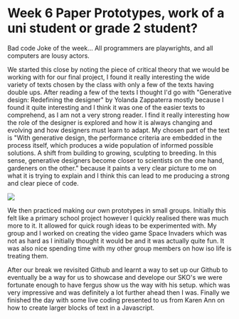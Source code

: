 # Week 6 Paper Prototypes, work of a uni student or grade 2 student?

Bad code Joke of the week... All programmers are playwrights, and all computers are lousy actors. 

We started this close by noting the piece of critical theory that we would be working with for our final project, I found it really interesting the wide variety of texts chosen by the class with only a few of the texts having double ups. After reading a few of the texts I thought I'd go with "Generative design: Redefining the designer" by Yolanda Zappaterra mostly because I found it quite interesting and I think it was one of the easier texts to comprehend, as I am not a very strong reader. I find it really interesting how the role of the designer is explored and how it is always changing and evolving and how designers must learn to adapt. My chosen part of the text is "With generative design, the performance criteria are embedded in the process itself, which produces a wide population of informed possible solutions. A shift from building to growing, sculpting to breeding. In this sense, generative designers become closer to scientists on the one hand, gardeners on the other." because it paints a very clear picture to me on what it is trying to explain and I think this can lead to me producing a strong and clear piece of code.

<img src="space invader.jpg">

We then practiced making our own prototypes in small groups. Initially this felt like a primary school project however I quickly realised there was much more to it. It allowed for quick rough ideas to be experimented with. My group and I worked on creating the video game Space Invaders which was not as hard as I initially thought it would be and it was actually quite fun. It was also nice spending time with my other group members on how iso life is treating them.

After our break we revisited Github and learnt a way to set up our Github to eventually be a way for us to showcase and develope our SKO's we were fortunate enough to have fergus show us the way with his setup. which was very impressive and was definitely a lot further ahead then I was. Finally we finished the day with some live coding presented to us from Karen Ann on how to create larger blocks of text in a Javascript.

